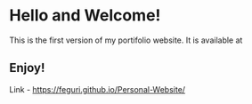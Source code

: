 # Hello and Welcome!
This is the first version of my portifolio website. It is available at 

Enjoy!
-
Link - https://feguri.github.io/Personal-Website/
